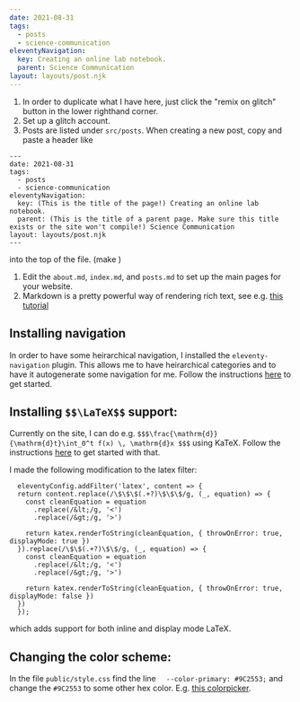 ```yaml
---
date: 2021-08-31
tags:
  - posts
  - science-communication
eleventyNavigation:
  key: Creating an online lab notebook.
  parent: Science Communication
layout: layouts/post.njk
---
```


1. In order to duplicate what I have here, just click the "remix on glitch" button in the lower righthand corner. 
1. Set up a glitch account.
1. Posts are listed under `src/posts`. When creating a new post, copy and paste a header like
```
---
date: 2021-08-31
tags:
  - posts
  - science-communication
eleventyNavigation:
  key: (This is the title of the page!) Creating an online lab notebook.
  parent: (This is the title of a parent page. Make sure this title exists or the site won't compile!) Science Communication
layout: layouts/post.njk
---

```
into the top of the file. (make )
1. Edit the `about.md`, `index.md`, and `posts.md` to set up the main pages for your website.
1. Markdown is a pretty powerful way of rendering rich text, see e.g. [this tutorial](https://www.writethedocs.org/guide/writing/markdown/)


## Installing navigation
In order to have some heirarchical navigation, I installed the `eleventy-navigation` plugin. 
This allows me to have heirarchical categories and to have it autogenerate some navigation for me.
Follow the instructions [here](https://www.11ty.dev/docs/plugins/navigation/) to get started.

## Installing `$$\LaTeX$$` support:
Currently on the site, I can do e.g. `$$$\frac{\mathrm{d}}{\mathrm{d}t}\int_0^t f(x) \, \mathrm{d}x $$$` using KaTeX.
Follow the instructions [here](https://benborgers.com/posts/eleventy-katex) to get started with that.

I made the following modification to the latex filter:
```
  eleventyConfig.addFilter('latex', content => {
  return content.replace(/\$\$\$(.+?)\$\$\$/g, (_, equation) => {
    const cleanEquation = equation
      .replace(/&lt;/g, '<')
      .replace(/&gt;/g, '>')

    return katex.renderToString(cleanEquation, { throwOnError: true, displayMode: true })
  }).replace(/\$\$(.+?)\$\$/g, (_, equation) => {
    const cleanEquation = equation
      .replace(/&lt;/g, '<')
      .replace(/&gt;/g, '>')

    return katex.renderToString(cleanEquation, { throwOnError: true, displayMode: false })
  })
  });
```
which adds support for both inline and display mode LaTeX. 
  
## Changing the color scheme:
In the file `public/style.css` find the line `  --color-primary: #9C2553;` and change the `#9C2553` to some other hex color.
E.g. [this colorpicker](https://www.google.com/search?client=firefox-b-1-d&q=hex+color+picker).












